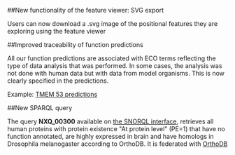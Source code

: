 ##New functionality of the feature viewer: SVG export

Users can now download a .svg image of the positional features they are exploring using the feature viewer 

##Improved traceability of function predictions

All our function predictions are associated with ECO terms reflecting the type of data analysis that was performed. 
In some cases, the analysis was not done with human data but with data from model organisms. This is now clearly specified in the predictions.

Example: [TMEM 53 predictions](../entry/NX_Q6P2H8/function-predictions)

##New SPARQL query

The query **NXQ_00300** available on [the SNORQL interface](https://snorql.nextprot.org/), retrieves all human proteins with protein existence "At protein level" (PE=1) 
that have no function annotated, are highly expressed in brain and have homologs in Drosophila melanogaster according to OrthoDB. 
It is federated with [OrthoDB](https://www.orthodb.org/) <br> 

